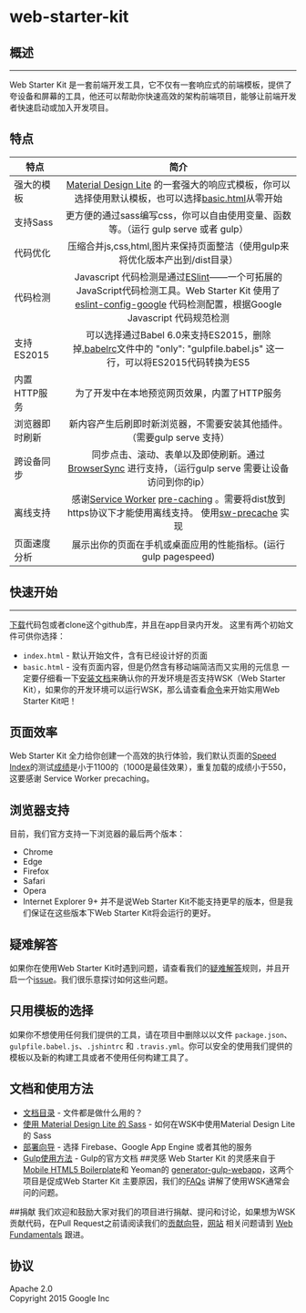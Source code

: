 # web-starter-kit
## 概述
---
Web Starter Kit 是一套前端开发工具，它不仅有一套响应式的前端模板，提供了夸设备和屏幕的工具，他还可以帮助你快速高效的架构前端项目，能够让前端开发者快速启动或加入开发项目。

## 特点
| 特点           | 简介           |
| ------------- |:-------------:|
| 强大的模板      |  [Material Design Lite](http://getmdl.io/) 的一套强大的响应式模板，你可以选择使用默认模板，也可以选择[basic.html](https://github.com/google/web-starter-kit/blob/master/app/basic.html)从零开始 |
| 支持Sass      | 更方便的通过sass编写css，你可以自由使用变量、函数等。（运行 gulp serve 或者 gulp）      |
| 代码优化 | 压缩合并js,css,html,图片来保持页面整洁（使用gulp来将优化版本产出到/dist目录）      |
| 代码检测      | Javascript 代码检测是通过[ESlint](http://eslint.org/)——一个可拓展的JavaScript代码检测工具。Web Starter Kit 使用了 [eslint-config-google](https://github.com/google/eslint-config-google) 代码检测配置，根据Google Javascript 代码规范检测 |
| 支持ES2015      | 可以选择通过Babel 6.0来支持ES2015，删除掉[.babelrc](https://github.com/google/web-starter-kit/blob/master/.babelrc)文件中的 "only": "gulpfile.babel.js" 这一行，可以将ES2015代码转换为ES5     |
| 内置HTTP服务 | 为了开发中在本地预览网页效果，内置了HTTP服务 |
| 浏览器即时刷新     | 新内容产生后刷即时新浏览器，不需要安装其他插件。（需要gulp serve 支持） |
| 跨设备同步     | 同步点击、滚动、表单以及即使刷新。通过[BrowserSync](http://browsersync.io/) 进行支持，（运行gulp serve 需要让设备访问到你的ip）    |
| 离线支持 | 感谢[Service Worker](http://www.html5rocks.com/en/tutorials/service-worker/introduction/) [pre-caching](https://github.com/google/web-starter-kit/blob/master/gulpfile.babel.js#L226) 。需要将dist放到https协议下才能使用离线支持。   使用[sw-precache](https://github.com/GoogleChrome/sw-precache/) 实现|
| 页面速度分析    | 展示出你的页面在手机或桌面应用的性能指标。(运行 gulp pagespeed)    |
## 快速开始
----
[下载](https://github.com/google/web-starter-kit/releases/latest)代码包或者clone这个github库，并且在app目录内开发。
这里有两个初始文件可供你选择：
* `index.html` - 默认开始文件，含有已经设计好的页面
* `basic.html` - 没有页面内容，但是仍然含有移动端简洁而又实用的元信息
一定要仔细看一下[安装文档](https://github.com/google/web-starter-kit/blob/master/docs/install.md)来确认你的开发环境是否支持WSK（Web Starter Kit），如果你的开发环境可以运行WSK，那么请查看[命令](https://github.com/google/web-starter-kit/blob/master/docs/commands.md)来开始实用Web Starter Kit吧！

## 页面效率
Web Starter Kit 全力给你创建一个高效的执行体验，我们默认页面的[Speed Index](https://sites.google.com/a/webpagetest.org/docs/using-webpagetest/metrics/speed-index)的测试[成绩](http://www.webpagetest.org/result/151201_VW_XYC/)是小于1100的（1000是最佳效果），重复加载的成绩小于550，这要感谢 Service Worker precaching。

## 浏览器支持
目前，我们官方支持一下浏览器的最后两个版本：
* Chrome
* Edge
* Firefox
* Safari
* Opera
* Internet Explorer 9+
并不是说Web Starter Kit不能支持更早的版本，但是我们保证在这些版本下Web Starter Kit将会运行的更好。

## 疑难解答
如果你在使用Web Starter Kit时遇到问题，请查看我们的[疑难解答](https://github.com/google/web-starter-kit/wiki/Troubleshooting)规则，并且开启一个[issue](https://github.com/google/web-starter-kit/issues)。我们很乐意探讨如何这些问题。

## 只用模板的选择
如果你不想使用任何我们提供的工具，请在项目中删除以以文件 `package.json`、`gulpfile.babel.js`、`.jshintrc` 和 `.travis.yml`。你可以安全的使用我们提供的模板以及新的构建工具或者不使用任何构建工具了。

## 文档和使用方法
* [文档目录](https://github.com/google/web-starter-kit/blob/master/docs/file-appendix.md) - 文件都是做什么用的？
* [使用 Material Design Lite 的 Sass](https://github.com/google/web-starter-kit/blob/master/docs/mdl-sass.md) - 如何在WSK中使用Material Design Lite 的 Sass
* [部署向导](https://github.com/google/web-starter-kit/blob/master/docs/deploy.md) - 选择 Firebase、Google App Engine 或者其他的服务
* [Gulp使用方法](https://github.com/gulpjs/gulp/tree/master/docs/recipes) - Gulp的官方文档
##灵感
Web Starter Kit 的灵感来自于[Mobile HTML5 Boilerplate](https://html5boilerplate.com/mobile/)和 Yeoman的 [generator-gulp-webapp](https://github.com/yeoman/generator-webapp)，这两个项目是促成Web Starter Kit 主要原因，我们的[FAQs](https://github.com/google/web-starter-kit/wiki/FAQ) 讲解了使用WSK通常会问的问题。

##捐献
我们欢迎和鼓励大家对我们的项目进行捐献、提问和讨论，如果想为WSK贡献代码，在Pull Request之前请阅读我们的[贡献向导](https://github.com/google/web-starter-kit/blob/master/CONTRIBUTING.md)，[网站](https://developers.google.com/web/tools/starter-kit/) 相关问题请到 [Web Fundamentals](https://github.com/google/WebFundamentals/issues/new) 跟进。

## 协议
Apache 2.0  
Copyright 2015 Google Inc

